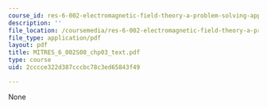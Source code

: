 ```yaml
---
course_id: res-6-002-electromagnetic-field-theory-a-problem-solving-approach-spring-2008
description: ''
file_location: /coursemedia/res-6-002-electromagnetic-field-theory-a-problem-solving-approach-spring-2008/2cccce322d387cccbc78c3ed65843f49_MITRES_6_002S08_chp03_text.pdf
file_type: application/pdf
layout: pdf
title: MITRES_6_002S08_chp03_text.pdf
type: course
uid: 2cccce322d387cccbc78c3ed65843f49

---
```

None